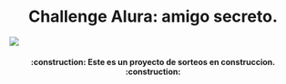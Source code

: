 <h1 align="center"> Challenge Alura: amigo secreto. </h1>
<p align="left">
   <img src="https://img.shields.io/badge/Test-This%20is%20a%20test-aaee">
   </p>
<h4 align="center">
:construction: Este es un proyecto de sorteos en construccion. :construction:
</h4>
